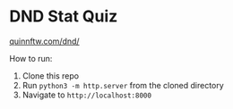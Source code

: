 # DND Stat Quiz

[quinnftw.com/dnd/](http://quinnftw.com/dnd/)

How to run:

1. Clone this repo
1. Run `python3 -m http.server` from the cloned directory
1. Navigate to `http://localhost:8000`
